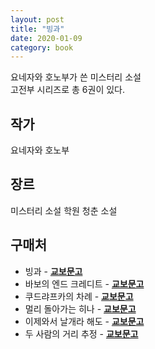 ```yaml
---
layout: post
title: "빙과"
date: 2020-01-09
category: book
---
```


요네자와 호노부가 쓴 미스터리 소설  
고전부 시리즈로 총 6권이 있다.

## 작가
요네자와 호노부

## 장르
미스터리 소설
학원 청춘 소설

## 구매처
* 빙과 - **[교보문고](http://www.kyobobook.co.kr/product/detailViewKor.laf?ejkGb=KOR&mallGb=KOR&barcode=9788954622615&orderClick=LAG&Kc=)**
* 바보의 엔드 크레디트 - **[교보문고](http://www.kyobobook.co.kr/product/detailViewKor.laf?mallGb=KOR&ejkGb=KOR&barcode=9788954622622&orderClick=JAj)**
* 쿠드랴프카의 차례 - **[교보문고](http://www.kyobobook.co.kr/product/detailViewKor.laf?ejkGb=KOR&mallGb=KOR&barcode=9788954623629&orderClick=LEa&Kc=)**
* 멀리 돌아가는 히나 - **[교보문고](http://www.kyobobook.co.kr/product/detailViewKor.laf?ejkGb=KOR&mallGb=KOR&barcode=9788954625487&orderClick=LEa&Kc=)**
* 이제와서 날개라 해도 - **[교보문고](http://www.kyobobook.co.kr/product/detailViewKor.laf?ejkGb=KOR&mallGb=KOR&barcode=9788954646734&orderClick=LEa&Kc=)**
* 두 사람의 거리 추정 - **[교보문고](http://www.kyobobook.co.kr/product/detailViewKor.laf?ejkGb=KOR&mallGb=KOR&barcode=9788954635936&orderClick=LEa&Kc=)**
